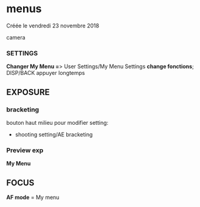 
#  menus 
Créée le vendredi 23 novembre 2018


camera
  

###  SETTINGS 


**Changer My Menu =**> User Settings/My Menu Settings
**change fonctions**; DISP/BACK appuyer longtemps

##  EXPOSURE 


###  bracketing 


bouton haut milieu
pour modifier setting:
* shooting setting/AE bracketing

###  Preview exp 
**My Menu**


##  FOCUS 


**AF mode** = My menu


